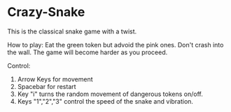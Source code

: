 # Crazy-Snake
This is the classical snake game with a twist.

How to play:
Eat the green token but advoid the pink ones.
Don't crash into the wall.
The game will become harder as you proceed.

Control:
1) Arrow Keys for movement
2) Spacebar for restart
3) Key "i" turns the random movement of dangerous tokens on/off.
4) Keys "1","2","3" control the speed of the snake and vibration.
